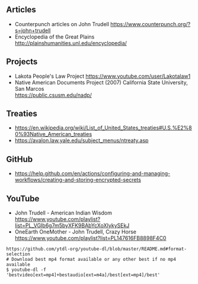 Articles
--------

* Counterpunch articles on John Trudell
  https://www.counterpunch.org/?s=john+trudell
* Encyclopedia of the Great Plains
  http://plainshumanities.unl.edu/encyclopedia/


Projects
--------

* Lakota People's Law Project
  https://www.youtube.com/user/Lakotalaw1
* Native American Documents Project (2007)
  California State University, San Marcos  
  https://public.csusm.edu/nadp/


Treaties
--------

* https://en.wikipedia.org/wiki/List_of_United_States_treaties#U.S.%E2%80%93Native_American_treaties
* https://avalon.law.yale.edu/subject_menus/ntreaty.asp


GitHub
------

* https://help.github.com/en/actions/configuring-and-managing-workflows/creating-and-storing-encrypted-secrets


YouTube
-------

* John Trudell - American Indian Wisdom
  https://www.youtube.com/playlist?list=PL_VGIb6g7m5byXFK9BAbYcXoXIykySEkJ
* OneEarth OneMother - John Trudell, Crazy Horse
  https://www.youtube.com/playlist?list=PL147616FB8898F4C0

```
https://github.com/ytdl-org/youtube-dl/blob/master/README.md#format-selection
# Download best mp4 format available or any other best if no mp4 available
$ youtube-dl -f 'bestvideo[ext=mp4]+bestaudio[ext=m4a]/best[ext=mp4]/best'
```
